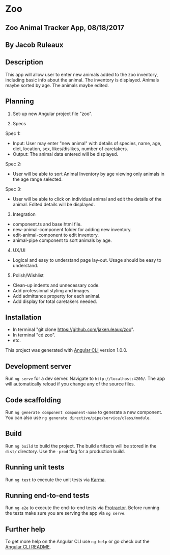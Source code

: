 # Zoo

## Zoo Animal Tracker App, 08/18/2017

## By Jacob Ruleaux

## Description
This app will allow user to enter new animals added to the zoo inventory, including basic info about the animal. The inventory is displayed. Animals maybe sorted by age. The animals maybe edited.

## Planning

1. Set-up new Angular project file "zoo".

2. Specs

  Spec 1:
  * Input: User may enter "new animal" with details of species, name, age, diet, location, sex, likes/dislikes, number of caretakers.
  * Output: The animal data entered will be displayed.

  Spec 2:
  * User will be able to sort Animal Inventory by age viewing only animals in the age range selected.

  Spec 3:
  * User will be able to click on individual animal and edit the details of the animal. Edited details will be displayed.

3. Integration

  * component.ts and base html file.
  * new-animal-component folder for adding new inventory.
  * edit-animal-component to edit inventory.
  * animal-pipe component to sort animals by age.

4. UX/UI

  * Logical and easy to understand page lay-out. Usage should be easy to understand.

5. Polish/Wishlist

  * Clean-up indents and unnecessary code.
  * Add professional styling and images.
  * Add admittance property for each animal.
  * Add display for total caretakers needed.

## Installation
  * In terminal "git clone https://github.com/jakeruleaux/zoo".
* In terminal "cd zoo".
* etc.

This project was generated with [Angular CLI](https://github.com/angular/angular-cli) version 1.0.0.

## Development server

Run `ng serve` for a dev server. Navigate to `http://localhost:4200/`. The app will automatically reload if you change any of the source files.

## Code scaffolding

Run `ng generate component component-name` to generate a new component. You can also use `ng generate directive/pipe/service/class/module`.

## Build

Run `ng build` to build the project. The build artifacts will be stored in the `dist/` directory. Use the `-prod` flag for a production build.

## Running unit tests

Run `ng test` to execute the unit tests via [Karma](https://karma-runner.github.io).

## Running end-to-end tests

Run `ng e2e` to execute the end-to-end tests via [Protractor](http://www.protractortest.org/).
Before running the tests make sure you are serving the app via `ng serve`.

## Further help

To get more help on the Angular CLI use `ng help` or go check out the [Angular CLI README](https://github.com/angular/angular-cli/blob/master/README.md).
